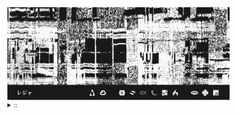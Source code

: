 <img src="./banner.png">
<details><summary> :: </summary>
<!--START_SECTION:waka-->

```
From: 09 August 2024 - To: 22 January 2025

Total Time: 918 hrs 26 mins

Python                     265 hrs 58 mins ///////------------------   26.70 %
PHP                        177 hrs 15 mins ////---------------------   17.79 %
Other                      77 hrs 54 mins  //-----------------------   07.82 %
```

<!--END_SECTION:waka-->
</details>
